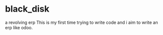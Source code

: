# black_disk
a revolving erp
This is my first time trying to write code and i aim to write an erp like odoo.


